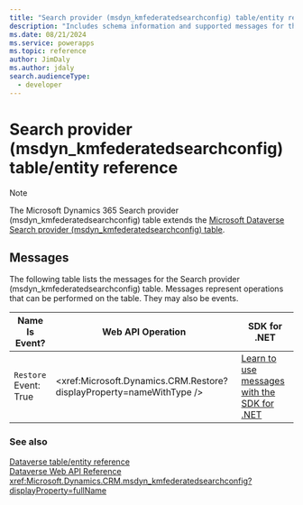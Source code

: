 ```yaml
---
title: "Search provider (msdyn_kmfederatedsearchconfig) table/entity reference (Microsoft Dynamics 365)"
description: "Includes schema information and supported messages for the Search provider (msdyn_kmfederatedsearchconfig) table/entity with Microsoft Dynamics 365."
ms.date: 08/21/2024
ms.service: powerapps
ms.topic: reference
author: JimDaly
ms.author: jdaly
search.audienceType: 
  - developer
---
```


# Search provider (msdyn_kmfederatedsearchconfig) table/entity reference



> [!NOTE]
> The Microsoft Dynamics 365 Search provider (msdyn_kmfederatedsearchconfig) table extends the [Microsoft Dataverse Search provider (msdyn_kmfederatedsearchconfig) table](/power-apps/developer/data-platform/reference/entities/msdyn_kmfederatedsearchconfig).


## Messages

The following table lists the messages for the Search provider (msdyn_kmfederatedsearchconfig) table.
Messages represent operations that can be performed on the table. They may also be events.

| Name <br />Is Event? |Web API Operation |SDK for .NET |
| ---- | ----- |----- |
| `Restore`<br />Event: True |<xref:Microsoft.Dynamics.CRM.Restore?displayProperty=nameWithType /> |[Learn to use messages with the SDK for .NET](/power-apps/developer/data-platform/org-service/use-messages)|





### See also

[Dataverse table/entity reference](../about-entity-reference.md)  
[Dataverse Web API Reference](/power-apps/developer/data-platform/webapi/reference/about)   
<xref:Microsoft.Dynamics.CRM.msdyn_kmfederatedsearchconfig?displayProperty=fullName>
